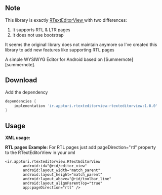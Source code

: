 
Note
------
This library is exactly <a href="https://github.com/jkennethcarino/rtexteditorview"> RTextEditorView </a> with two differences:
1. It supports RTL & LTR pages
2. It does not use bootstrap

It seems the original library does not maintain anymore so I've created this library to add new features like supporting RTL pages

A simple WYSIWYG Editor for Android based on [Summernote][summernote].

Download
------
Add the dependency

```groovy
dependencies {
    implementation 'ir.appturi.rtexteditorview:rtexteditorview:1.0.0'
}
```

Usage
------

**XML usage:**

**RTL pages Example:**
For RTL pages just add pageDirection="rtl" property to the RTextEditorView in your xml
```
<ir.appturi.rtexteditorview.RTextEditorView
        android:id="@+id/editor_view"
        android:layout_width="match_parent"
        android:layout_height="match_parent"
        android:layout_above="@+id/toolbar_line"
        android:layout_alignParentTop="true"
        app:pageDirection="rtl" />
```